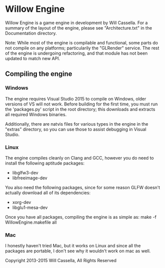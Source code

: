 # Willow Engine

Willow Engine is a game engine in development by Will Cassella.
For a summary of the layout of the engine, please see "Architecture.txt" in the Documentation directory.

Note: While most of the engine is compilable and functional, some parts do not compile on any platforms; particularily the "GLRender" service. The rest of the engine is undergoing refactoring, and that module has not been updated to match new API.

## Compiling the engine

### Windows

The engine requires Visual Studio 2015 to compile on Windows, older versions of VS will not work.
Before building for the first time, you must run the 'packages.py' script in the root directory; this downloads and extracts all required Windows binaries.

Additionally, there are natvis files for various types in the engine in the "extras" directory, so you can use those to assist debugging in Visual Studio.

### Linux

The engine compiles cleanly on Clang and GCC, however you do need to install the following aptitude packages:
+ libglfw3-dev
+ libfreeimage-dev

You also need the following packages, since for some reason GLFW doesn't actually download all of its dependencies:
+ xorg-dev
+ libglu1-mesa-dev

Once you have all packages, compiling the engine is as simple as:
  make -f WillowEngine.makefile all

### Mac

I honestly haven't tried Mac, but it works on Linux and since all the packages are portable, I don't see why it wouldn't work on mac as well.

Copyright 2013-2015 Will Cassella, All Rights Reserved

